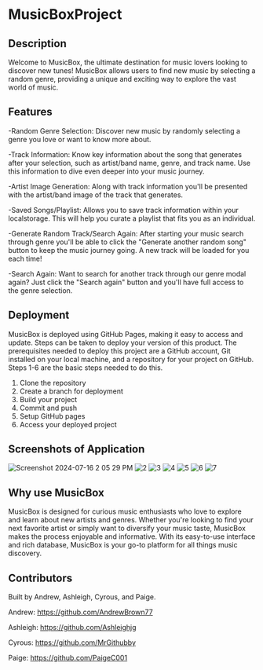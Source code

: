 # MusicBoxProject

## Description

Welcome to MusicBox, the ultimate destination for music lovers looking to discover new tunes! MusicBox allows users to find new music by selecting a random genre, providing a unique and exciting way to explore the vast world of music.

## Features

-Random Genre Selection: Discover new music by randomly selecting a genre you love or want to know more about.

-Track Information: Know key information about the song that generates after your selection, such as artist/band name, genre, and track name. Use this information to dive even deeper into your music journey.

-Artist Image Generation: Along with track information you'll be presented with the artist/band image of the track that generates.

-Saved Songs/Playlist: Allows you to save track information within your localstorage. This will help you curate a playlist that fits you as an individual.

-Generate Random Track/Search Again: After starting your music search through genre you'll be able to click the "Generate another random song" button to keep the music journey going. A new track will be loaded for you each time!

-Search Again: Want to search for another track through our genre modal again? Just click the "Search again" button and you'll have full access to the genre selection.

## Deployment

MusicBox is deployed using GitHub Pages, making it easy to access and update. Steps can be taken to deploy your version of this product. The prerequisites needed to deploy this project are a GitHub account, Git installed on your local machine, and a repository for your project on GitHub. Steps 1-6 are the basic steps needed to do this.

1. Clone the repository
2. Create a branch for deployment
3. Build your project
4. Commit and push
5. Setup GitHub pages
6. Access your deployed project

## Screenshots of Application

![Screenshot 2024-07-16 2 05 29 PM](https://github.com/user-attachments/assets/72df9fc8-562c-442c-88f0-e7323159df77)
![2](https://github.com/user-attachments/assets/4738f04a-ed56-4c48-8537-fefb7e2bb16f)
![3](https://github.com/user-attachments/assets/12f24793-4205-4c9c-aa7e-09a8410ef4fb)
![4](https://github.com/user-attachments/assets/371dad24-3644-44a2-9bd3-611178cd92cb)
![5](https://github.com/user-attachments/assets/e0fd79d9-7a7a-49b6-87a8-fd01b141a398)
![6](https://github.com/user-attachments/assets/e96987d1-a5fd-477c-b90e-715369fb3c98)
![7](https://github.com/user-attachments/assets/0b0bc34f-73bb-4c7f-8419-c977efe0eb9d)

## Why use MusicBox

MusicBox is designed for curious music enthusiasts who love to explore and learn about new artists and genres. Whether you're looking to find your next favorite artist or simply want to diversify your music taste, MusicBox makes the process enjoyable and informative. With its easy-to-use interface and rich database, MusicBox is your go-to platform for all things music discovery.

## Contributors

Built by Andrew, Ashleigh, Cyrous, and Paige. 

Andrew: https://github.com/AndrewBrown77

Ashleigh: https://github.com/Ashleighjg

Cyrous: https://github.com/MrGithubby

Paige: https://github.com/PaigeC001
